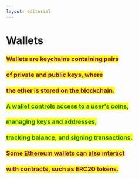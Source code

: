 ```yaml
---
layout: editorial
---
```


# Wallets

### <mark style="color:purple;">Wallets are keychains containing pairs</mark>&#x20;

### <mark style="color:purple;">of private and public keys, where</mark>

### <mark style="color:purple;">the ether is stored on the blockchain.</mark>

<mark style="color:purple;"></mark>

### <mark style="color:green;">A wallet controls access to a user's coins,</mark>&#x20;

### <mark style="color:green;">managing keys and addresses,</mark>&#x20;

### <mark style="color:green;">tracking balance, and signing transactions.</mark>&#x20;



### <mark style="color:purple;">Some Ethereum wallets can also interact</mark>&#x20;

### <mark style="color:purple;">with contracts, such as ERC20 tokens.</mark>
